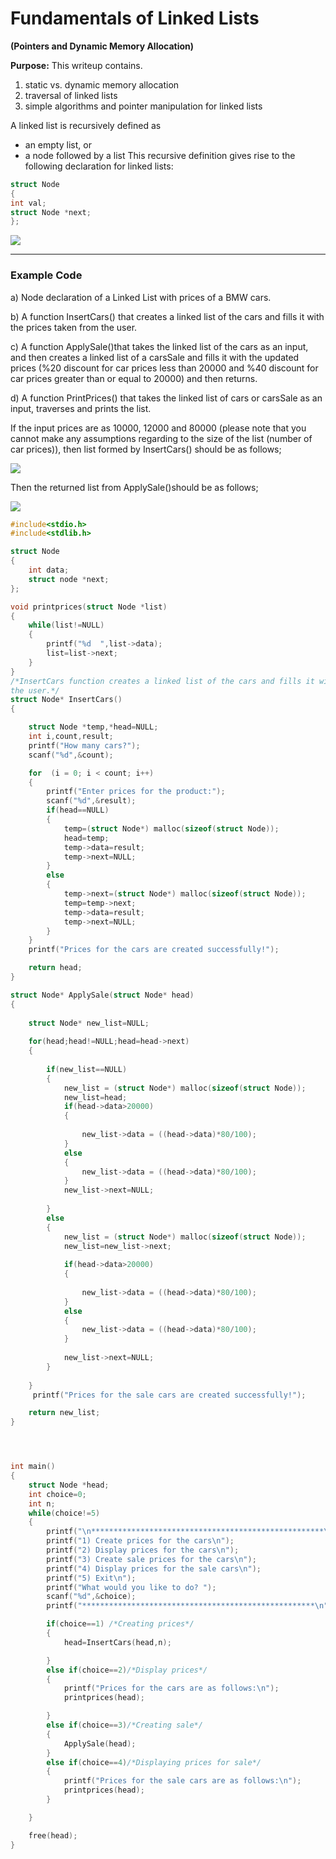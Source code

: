 # **Fundamentals of Linked Lists**
**(Pointers and Dynamic Memory Allocation)**

**Purpose:**
This writeup contains.
1. static vs. dynamic memory allocation
2. traversal of linked lists
3. simple algorithms and pointer manipulation for linked lists

A linked list is recursively defined as
*  an empty list, or
*  a node followed by a list
This recursive definition gives rise to the following declaration for linked lists:
```c
struct Node
{
int val;
struct Node *next;
};
```
![](https://i.imgur.com/Wi4UIVz.png)


---



### Example Code

a) Node declaration of a Linked List with prices of a BMW cars.

b) A function InsertCars() that creates a linked list of the cars and fills it with the prices taken from the user.

c) A function ApplySale()that takes the linked list of the cars as an input, and then creates a linked list of a carsSale and fills it with the updated prices (%20 discount for car prices less than 20000 and %40 discount for car prices greater than or equal to 20000) and then returns.

d) A function PrintPrices() that takes the linked list of cars or carsSale as an input, traverses and prints the list.

If the input prices are as 10000, 12000 and 80000 (please note that you cannot make any assumptions regarding to the size of the list (number of car prices)), then list formed by InsertCars() should be as follows;

![](https://i.imgur.com/BziNIjM.png)

Then the returned list from ApplySale()should be as follows; 

![](https://i.imgur.com/6yHnwNs.png)

```c
#include<stdio.h>
#include<stdlib.h>

struct Node
{
    int data;
    struct node *next;
};

void printprices(struct Node *list)
{
    while(list!=NULL)
    {
        printf("%d  ",list->data);
        list=list->next;
    }
}
/*InsertCars function creates a linked list of the cars and fills it with the prices taken from
the user.*/
struct Node* InsertCars()
{

    struct Node *temp,*head=NULL;
    int i,count,result;
    printf("How many cars?");
	scanf("%d",&count);

	for  (i = 0; i < count; i++)
	{
		printf("Enter prices for the product:");
        scanf("%d",&result);
        if(head==NULL)
        {
            temp=(struct Node*) malloc(sizeof(struct Node));
            head=temp;
            temp->data=result;
            temp->next=NULL;
        }
        else
        {
            temp->next=(struct Node*) malloc(sizeof(struct Node));
            temp=temp->next;
            temp->data=result;
            temp->next=NULL;
        }
	}
    printf("Prices for the cars are created successfully!");

    return head;
}

struct Node* ApplySale(struct Node* head)
{
    
    struct Node* new_list=NULL;
    
    for(head;head!=NULL;head=head->next)
    {
        
        if(new_list==NULL)
        {
            new_list = (struct Node*) malloc(sizeof(struct Node));
            new_list=head;
            if(head->data>20000)
            {
                
                new_list->data = ((head->data)*80/100);
            }
            else
            {
                new_list->data = ((head->data)*80/100);
            }
            new_list->next=NULL;
            
        }
        else
        {
            new_list = (struct Node*) malloc(sizeof(struct Node));
            new_list=new_list->next;
            
            if(head->data>20000)
            {
                
                new_list->data = ((head->data)*80/100);
            }
            else
            {
                new_list->data = ((head->data)*80/100);
            }
            
            new_list->next=NULL;
        }
        
    }
     printf("Prices for the sale cars are created successfully!");

    return new_list;
}




int main()
{
	struct Node *head;
    int choice=0;
	int n;
    while(choice!=5)
    {
        printf("\n****************************************************\n");
        printf("1) Create prices for the cars\n");
        printf("2) Display prices for the cars\n");
        printf("3) Create sale prices for the cars\n");
        printf("4) Display prices for the sale cars\n");
        printf("5) Exit\n");
        printf("What would you like to do? ");
        scanf("%d",&choice);
        printf("****************************************************\n");

        if(choice==1) /*Creating prices*/
        {
			head=InsertCars(head,n);

        }
        else if(choice==2)/*Display prices*/
        {
            printf("Prices for the cars are as follows:\n");
            printprices(head);

        }
        else if(choice==3)/*Creating sale*/
        {
            ApplySale(head);
        }
        else if(choice==4)/*Displaying prices for sale*/
        {
            printf("Prices for the sale cars are as follows:\n");
            printprices(head);
        }

    }

	free(head);
}
```
